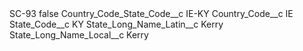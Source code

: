 <?xml version="1.0" encoding="UTF-8"?>
<CustomMetadata xmlns="http://soap.sforce.com/2006/04/metadata" xmlns:xsi="http://www.w3.org/2001/XMLSchema-instance" xmlns:xsd="http://www.w3.org/2001/XMLSchema">
    <label>SC-93</label>
    <protected>false</protected>
    <values>
        <field>Country_Code_State_Code__c</field>
        <value xsi:type="xsd:string">IE-KY</value>
    </values>
    <values>
        <field>Country_Code__c</field>
        <value xsi:type="xsd:string">IE</value>
    </values>
    <values>
        <field>State_Code__c</field>
        <value xsi:type="xsd:string">KY</value>
    </values>
    <values>
        <field>State_Long_Name_Latin__c</field>
        <value xsi:type="xsd:string">Kerry</value>
    </values>
    <values>
        <field>State_Long_Name_Local__c</field>
        <value xsi:type="xsd:string">Kerry</value>
    </values>
</CustomMetadata>
